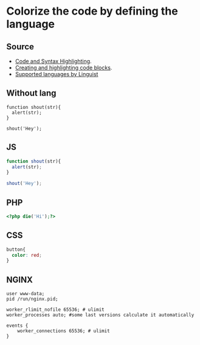 # Colorize the code by defining the language

## Source
* [Code and Syntax Highlighting](https://github.com/adam-p/markdown-here/wiki/Markdown-Cheatsheet#code-and-syntax-highlighting).
* [Creating and highlighting code blocks](https://help.github.com/articles/creating-and-highlighting-code-blocks/).
* [Supported languages by Linguist](https://github.com/github/linguist/blob/master/lib/linguist/languages.yml)

## Without lang

```
function shout(str){
  alert(str);
}

shout('Hey');
```

## JS

```javascript
function shout(str){
  alert(str);
}

shout('Hey');
```

## PHP

```php
<?php die('Hi');?>
```

## CSS
```css
button{
  color: red;
}
```

## NGINX
```nginx
user www-data;
pid /run/nginx.pid;

worker_rlimit_nofile 65536; # ulimit
worker_processes auto; #some last versions calculate it automatically

events {
    worker_connections 65536; # ulimit
}
```
